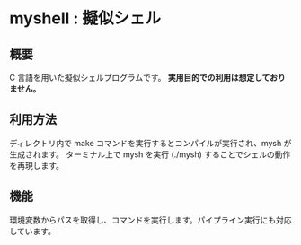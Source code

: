 # myshell : 擬似シェル
## 概要
C 言語を用いた擬似シェルプログラムです。
**実用目的での利用は想定しておりません。**

## 利用方法
ディレクトリ内で make コマンドを実行するとコンパイルが実行され、mysh が生成されます。
ターミナル上で mysh を実行 (./mysh) することでシェルの動作を再現します。

## 機能
環境変数からパスを取得し、コマンドを実行します。パイプライン実行にも対応しています。